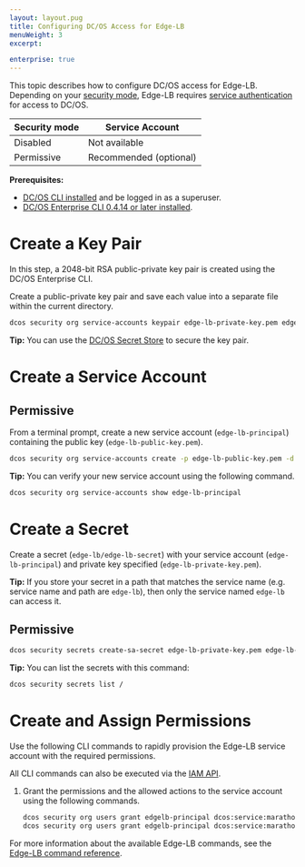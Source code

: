 ```yaml
---
layout: layout.pug
title: Configuring DC/OS Access for Edge-LB
menuWeight: 3
excerpt:

enterprise: true
---
```


This topic describes how to configure DC/OS access for Edge-LB. Depending on your [security mode](/1.10/security/ent/#security-modes), Edge-LB requires [service authentication](/1.10/security/ent/service-auth/) for access to DC/OS.

| Security mode | Service Account |
|---------------|-----------------------|
| Disabled      | Not available   |
| Permissive    | Recommended (optional) |

**Prerequisites:**

- [DC/OS CLI installed](/1.10/cli/install/) and be logged in as a superuser.
- [DC/OS Enterprise CLI 0.4.14 or later installed](/1.10/cli/enterprise-cli/#ent-cli-install).

# <a name="create-a-keypair"></a>Create a Key Pair
In this step, a 2048-bit RSA public-private key pair is created using the DC/OS Enterprise CLI.

Create a public-private key pair and save each value into a separate file within the current directory.

```bash
dcos security org service-accounts keypair edge-lb-private-key.pem edge-lb-public-key.pem
```

**Tip:** You can use the [DC/OS Secret Store](/1.10/security/ent/secrets/) to secure the key pair.

# <a name="create-a-service-account"></a>Create a Service Account

## Permissive
From a terminal prompt, create a new service account (`edge-lb-principal`) containing the public key (`edge-lb-public-key.pem`).

```bash
dcos security org service-accounts create -p edge-lb-public-key.pem -d "Edge-LB service account" edge-lb-principal
```

**Tip:** You can verify your new service account using the following command.

```bash
dcos security org service-accounts show edge-lb-principal
```

# <a name="create-an-sa-secret"></a>Create a Secret
Create a secret (`edge-lb/edge-lb-secret`) with your service account (`edge-lb-principal`) and private key specified (`edge-lb-private-key.pem`).

**Tip:** If you store your secret in a path that matches the service name (e.g. service name and path are `edge-lb`), then only the service named `edge-lb` can access it.

## Permissive

```bash
dcos security secrets create-sa-secret edge-lb-private-key.pem edge-lb-principal edge-lb/edge-lb-secret
```

**Tip:**
You can list the secrets with this command:

```bash
dcos security secrets list /
```

# <a name="give-perms"></a>Create and Assign Permissions
Use the following CLI commands to rapidly provision the Edge-LB service account with the required permissions.

All CLI commands can also be executed via the [IAM API](/1.10/security/ent/iam-api/).

1.  Grant the permissions and the allowed actions to the service account using the following commands.

    ```bash
    dcos security org users grant edgelb-principal dcos:service:marathon:marathon:services:/ read --description "Allows access to any service launched by the native Marathon instance"
    dcos security org users grant edgelb-principal dcos:service:marathon:marathon:admin:events read --description "Allows access to Marathon events"
    ```

For more information about the available Edge-LB commands, see the [Edge-LB command reference](/1.10/cli/command-reference/dcos-edgelb/).
